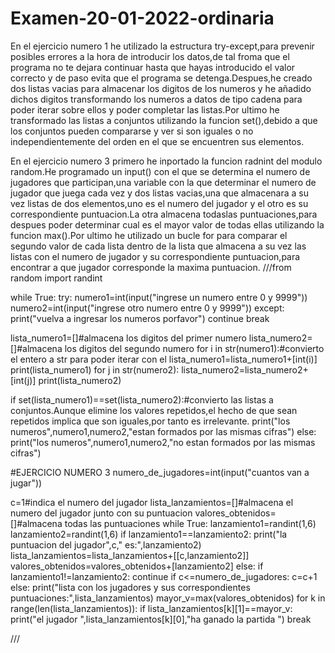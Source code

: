 # Examen-20-01-2022-ordinaria

En el ejercicio numero 1 he utilizado la estructura try-except,para prevenir posibles errores a la hora de introducir los datos,de tal froma que el programa no te dejara
continuar hasta que hayas introducido el valor correcto y de paso evita que el programa se detenga.Despues,he creado dos listas vacias para almacenar los digitos de los numeros
y he añadido dichos digitos transformando los numeros a datos de tipo cadena para poder iterar sobre ellos y poder completar las listas.Por ultimo he transformado las listas
a conjuntos utilizando la funcion set(),debido a que los conjuntos pueden compararse y  ver si son iguales o no independientemente del orden en el que se encuentren sus elementos.

En el ejercicio numero 3 primero he inportado  la funcion radnint del modulo random.He programado un input() con el que se determina el numero de jugadores que participan,una variable con la que determinar el numero de jugador que juega cada vez y dos listas vacias,una que almacenara a su vez listas de dos elementos,uno es el numero del jugador y el otro es su correspondiente puntuacion.La otra almacena todaslas puntuaciones,para despues poder determinar cual es el mayor valor de todas ellas utilizando la funcion max().Por ultimo he utilizado un bucle for para comparar el segundo valor de cada lista dentro de la lista que almacena a su vez las listas con el numero de jugador y su correspondiente puntuacion,para encontrar a que jugador corresponde la maxima puntuacion.
///from random import randint


while True:
    try:
        numero1=int(input("ingrese un numero entre 0 y 9999"))
        numero2=int(input("ingrese otro numero entre 0 y 9999"))
    except:
        print("vuelva a ingresar los numeros porfavor")
        continue
    break


lista_numero1=[]#almacena los digitos del primer numero
lista_numero2=[]#almacena los digitos del segundo numero
for i in str(numero1):#convierto el entero a str para poder iterar con el
    lista_numero1=lista_numero1+[int(i)]
print(lista_numero1)
for j in str(numero2):
    lista_numero2=lista_numero2+[int(j)]
print(lista_numero2)


if set(lista_numero1)==set(lista_numero2):#convierto las listas a conjuntos.Aunque elimine los valores repetidos,el hecho de que sean repetidos implica que son iguales,por tanto es irrelevante.
    print("los numeros",numero1,numero2,"estan formados por las mismas cifras")
else:
    print("los numeros",numero1,numero2,"no estan formados por las mismas cifras") 





#EJERCICIO NUMERO 3
numero_de_jugadores=int(input("cuantos van a jugar"))

c=1#indica el numero del jugador
lista_lanzamientos=[]#almacena el numero del jugador junto con su puntuacion
valores_obtenidos=[]#almacena todas las puntuaciones
while True:
    lanzamiento1=randint(1,6)
    lanzamiento2=randint(1,6)
    if lanzamiento1==lanzamiento2:
        print("la puntuacion del jugador",c," es:",lanzamiento2)
        lista_lanzamientos=lista_lanzamientos+[[c,lanzamiento2]]
        valores_obtenidos=valores_obtenidos+[lanzamiento2]
    else:
        if lanzamiento1!=lanzamiento2:
            continue
    if c<=numero_de_jugadores:
        c=c+1
    else:
        print("lista con los jugadores y sus correspondientes puntuaciones:",lista_lanzamientos)
        mayor_v=max(valores_obtenidos)
        for k in range(len(lista_lanzamientos)):
            if lista_lanzamientos[k][1]==mayor_v:
                print("el jugador ",lista_lanzamientos[k][0],"ha ganado la partida ")
        break      


///
